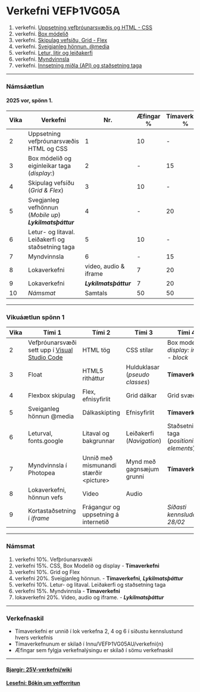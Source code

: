 # Verkefni VEFÞ1VG05A

1. verkefni. [Uppsetning vefþróunarsvæðis og HTML - CSS](Verkefni-1/)
1. verkefni. [Box módelið](Verkefni-2/) 
1. verkefni. [Skipulag vefsíðu, Grid - Flex](Verkefni-3/) 
1. verkefni. [Sveigjanleg hönnun. @media](Verkefni-4/) 
1. verkefni. [Letur, litir og leiðakerfi](Verkefni-5/README.md) 
1. verkefni. [Myndvinnsla](Verkefni-6/)
1. verkefni. [Innsetning miðla (API) og staðsetning taga](Verkefni-7/README.md) 

---

### Námsáætlun

#### 2025 vor, spönn 1. 

<!-- breitt vægi á verkefni 2 og 3 (vægi víxlast) -->

| Vika  | Verkefni  | Nr. | Æfingar % | Tímaverkefni % |
|---|---|---|---|---|
| 2 | Uppsetning vefþróunarsvæðis <br> HTML og CSS | 1  | 10 | - |
| 3 | Box módelið og eiginleikar taga (_display:_) | 2 | - | 15 |
| 4 | Skipulag vefsíðu (_Grid & Flex_) | 3  | 10 | - |
| 5 | Svegjanleg vefhönnun (_Mobile up_)<br> _**Lykilmatsþáttur**_ | 4  | - | 20 |
| 6 | Letur- og litaval.<br> Leiðakerfi og staðsetning taga | 5  | 10 | - | 
| 7 | Myndvinnsla | 6 | - | 15 |
| 8 | Lokaverkefni | video, audio & iframe  | 7 | 20 | - |
| 9 | Lokaverkefni | _**Lykilmatsþáttur**_ | 7 | 20 | - | 
| 10 | _Námsmat_ | Samtals | 50 | 50 |

---

### Vikuáætlun spönn 1

| Vika | Tími 1  | Tími 2 | Tími 3 | Tími 4 | 
| --- | --- | --- | --- | --- | 
| 2 | Vefþróunarsvæði sett upp í [Visual Studio Code](https://code.visualstudio.com/) | HTML tög |  CSS stílar  | Box modelið, _display: inline - block_ | 
| 3 | Float | HTML5 ritháttur  | Hulduklasar (_pseudo classes_) | **Tímaverkefni** | 
| 4 | Flexbox skipulag | Flex,  efnisyfirlit | Grid dálkar | Grid svæði |   
| 5 | Sveiganleg hönnun  @media | Dálkaskipting | Efnisyfirlit | **Tímaverkefni** | 
| 6 | Leturval, fonts.google  | Litaval og bakgrunnar | Leiðakerfi (_Navigation_) | Staðsetning taga <br> (_positioning elements_) | 
| 7 | Myndvinnsla í Photopea | Unnið með mismunandi stærðir &lt;picture> | Mynd með gagnsæjum grunni  | **Tímaverkefni** |        
| 8 | Lokaverkefni, hönnun vefs | Video | Audio | 
| 9 | Kortastaðsetning í _iframe_ | Frágangur og uppsetning á internetið |  | _Síðasti kennsludagur 28/02_ |

---
 
### Námsmat

1. verkefni 10%.  Vefþróunarsvæði
1. verkefni 15%. CSS, Box Modelið og display - **Tímaverkefni**
1. verkefni 10%. Grid og Flex
1. verkefni 20%. Sveigjanleg hönnun. -  **Tímaverkefni**, _**Lykilmatsþáttur**_
1. verkefni 10%. Letur- og litaval. Leiðakerfi og staðsetning taga
1. verkefni 15%. Myndvinnsla  - **Tímaverkefni**
1. lokaverkefni 20%. Video, audio og iframe. -  _**Lykilmatsþáttur**_

---

### Verkefnaskil 

-  Tímaverkefni er unnið í lok verkefna 2, 4 og 6 í síðustu kennslustund hvers verkefnis
-  Tímaverkefnunum er skilað í Innu/VEFÞ1VG05AU/verkefni{n}
-  Æfingar sem fylgja verkefnalýsingu er skilað í sömu verkefnaskil 

---

#### [Bjargir: 25V-verkefni/wiki](https://github.com/vefgrunnur/25V_verkefni/wiki)

#### [Lesefni: Bókin um vef­forritun](https://bok.vefforritun.is/)
